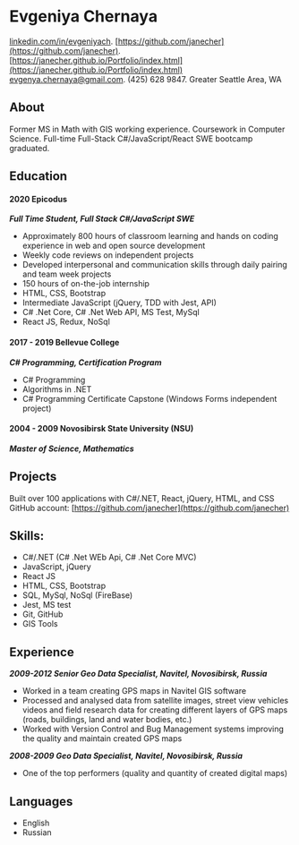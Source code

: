 # Evgeniya Chernaya
[linkedin.com/in/evgeniyach](linkedin.com/in/evgeniyach). 
[https://github.com/janecher](https://github.com/janecher). 
[https://janecher.github.io/Portfolio/index.html](https://janecher.github.io/Portfolio/index.html)  
evgenya.chernaya@gmail.com. 
(425) 628 9847. 
Greater Seattle Area, WA

## About
Former MS in Math with GIS working experience. Coursework in Computer Science.
Full-time Full-Stack C#/JavaScript/React SWE bootcamp graduated. 

## Education 
#### 2020	 	Epicodus
***_Full Time Student, Full Stack C#/JavaScript SWE_***
* Approximately 800 hours of classroom learning and hands on coding experience in web and open source development
* Weekly code reviews on independent projects
* Developed interpersonal and communication skills through daily pairing and team week projects 
* 150 hours of on-the-job internship
* HTML, CSS, Bootstrap
* Intermediate JavaScript (jQuery, TDD with Jest, API)
* C# .Net Core, C# .Net Web API, MS Test, MySql
* React JS, Redux, NoSql
 
#### 2017 - 2019	Bellevue College
***_C# Programming, Certification Program_***
* C# Programming 
* Algorithms in .NET
* C# Programming Certificate Capstone (Windows Forms independent project)

#### 2004 - 2009	Novosibirsk State University (NSU)
**_Master of Science, Mathematics_**

## Projects
Built over 100 applications with C#/.NET, React, jQuery, HTML, and CSS
GitHub account: [https://github.com/janecher](https://github.com/janecher)

## Skills:
* C#/.NET	(C# .Net WEb Api, C# .Net Core MVC)
* JavaScript, jQuery	
* React JS
* HTML, CSS, Bootstrap
* SQL, MySql, NoSql (FireBase)
* Jest, MS test
* Git, GitHub
* GIS Tools

## Experience
**_2009-2012	Senior Geo Data Specialist, Navitel, Novosibirsk, Russia_**
* Worked in a team creating GPS maps in Navitel GIS software
* Processed and analysed data from satellite images, street view vehicles videos and field research data for creating different layers of GPS maps (roads, buildings, land and water bodies, etc.)
* Worked with Version Control and Bug Management systems improving the quality and maintain created GPS maps

**_2008-2009	Geo Data Specialist, Navitel, Novosibirsk, Russia_**
* One of the top performers (quality and quantity of created digital maps)

## Languages
* English
* Russian
